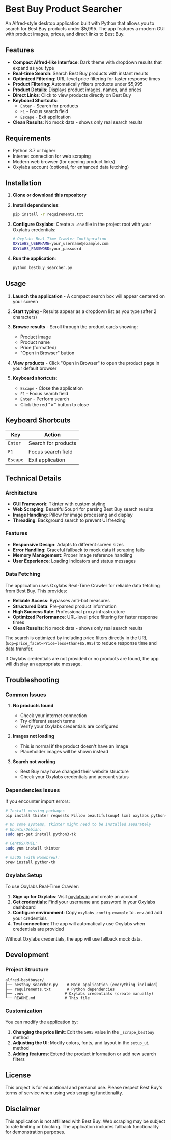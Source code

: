 # Best Buy Product Searcher

An Alfred-style desktop application built with Python that allows you to search for Best Buy products under $5,995. The app features a modern GUI with product images, prices, and direct links to Best Buy.

## Features

- **Compact Alfred-like Interface**: Dark theme with dropdown results that expand as you type
- **Real-time Search**: Search Best Buy products with instant results
- **Optimized Filtering**: URL-level price filtering for faster response times
- **Product Filtering**: Automatically filters products under $5,995
- **Product Details**: Displays product images, names, and prices
- **Direct Links**: Click to view products directly on Best Buy
- **Keyboard Shortcuts**: 
  - `Enter` - Search for products
  - `F1` - Focus search field
  - `Escape` - Exit application
- **Clean Results**: No mock data - shows only real search results

## Requirements

- Python 3.7 or higher
- Internet connection for web scraping
- Modern web browser (for opening product links)
- Oxylabs account (optional, for enhanced data fetching)

## Installation

1. **Clone or download this repository**

2. **Install dependencies**:
   ```bash
   pip install -r requirements.txt
   ```

3. **Configure Oxylabs**:
   Create a `.env` file in the project root with your Oxylabs credentials:
   ```bash
   # Oxylabs Real-Time Crawler Configuration
   OXYLABS_USERNAME=your_username@example.com
   OXYLABS_PASSWORD=your_password
   ```

4. **Run the application**:
   ```bash
   python bestbuy_searcher.py
   ```

## Usage

1. **Launch the application** - A compact search box will appear centered on your screen

2. **Start typing** - Results appear as a dropdown list as you type (after 2 characters)

3. **Browse results** - Scroll through the product cards showing:
   - Product image
   - Product name
   - Price (formatted)
   - "Open in Browser" button

4. **View products** - Click "Open in Browser" to open the product page in your default browser

5. **Keyboard shortcuts**:
   - `Escape` - Close the application
   - `F1` - Focus search field
   - `Enter` - Perform search
   - Click the red "✕" button to close

## Keyboard Shortcuts

| Key | Action |
|-----|--------|
| `Enter` | Search for products |
| `F1` | Focus search field |
| `Escape` | Exit application |

## Technical Details

### Architecture
- **GUI Framework**: Tkinter with custom styling
- **Web Scraping**: BeautifulSoup4 for parsing Best Buy search results
- **Image Handling**: Pillow for image processing and display
- **Threading**: Background search to prevent UI freezing

### Features
- **Responsive Design**: Adapts to different screen sizes
- **Error Handling**: Graceful fallback to mock data if scraping fails
- **Memory Management**: Proper image reference handling
- **User Experience**: Loading indicators and status messages

### Data Fetching
The application uses Oxylabs Real-Time Crawler for reliable data fetching from Best Buy. This provides:
- **Reliable Access**: Bypasses anti-bot measures
- **Structured Data**: Pre-parsed product information
- **High Success Rate**: Professional proxy infrastructure
- **Optimized Performance**: URL-level price filtering for faster response times
- **Clean Results**: No mock data - shows only real search results

The search is optimized by including price filters directly in the URL (`&qp=price_facet=Price~less+than+$5,995`) to reduce response time and data transfer.

If Oxylabs credentials are not provided or no products are found, the app will display an appropriate message.

## Troubleshooting

### Common Issues

1. **No products found**
   - Check your internet connection
   - Try different search terms
   - Verify your Oxylabs credentials are configured

2. **Images not loading**
   - This is normal if the product doesn't have an image
   - Placeholder images will be shown instead

3. **Search not working**
   - Best Buy may have changed their website structure
   - Check your Oxylabs credentials and account status

### Dependencies Issues

If you encounter import errors:

```bash
# Install missing packages
pip install tkinter requests Pillow beautifulsoup4 lxml oxylabs python-dotenv

# On some systems, tkinter might need to be installed separately
# Ubuntu/Debian:
sudo apt-get install python3-tk

# CentOS/RHEL:
sudo yum install tkinter

# macOS (with Homebrew):
brew install python-tk
```

### Oxylabs Setup

To use Oxylabs Real-Time Crawler:

1. **Sign up for Oxylabs**: Visit [oxylabs.io](https://oxylabs.io) and create an account
2. **Get credentials**: Find your username and password in your Oxylabs dashboard
3. **Configure environment**: Copy `oxylabs_config.example` to `.env` and add your credentials
4. **Test connection**: The app will automatically use Oxylabs when credentials are provided

Without Oxylabs credentials, the app will use fallback mock data.

## Development

### Project Structure
```
alfred-bestbuyer/
├── bestbuy_searcher.py    # Main application (everything included)
├── requirements.txt       # Python dependencies
├── .env                  # Oxylabs credentials (create manually)
└── README.md             # This file
```

### Customization

You can modify the application by:

1. **Changing the price limit**: Edit the `5995` value in the `_scrape_bestbuy` method
2. **Adjusting the UI**: Modify colors, fonts, and layout in the `setup_ui` method
3. **Adding features**: Extend the product information or add new search filters

## License

This project is for educational and personal use. Please respect Best Buy's terms of service when using web scraping functionality.

## Disclaimer

This application is not affiliated with Best Buy. Web scraping may be subject to rate limiting or blocking. The application includes fallback functionality for demonstration purposes. 